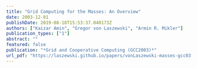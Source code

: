 ```yaml
---
title: "Grid Computing for the Masses: An Overview"
date: 2003-12-01
publishDate: 2019-08-18T15:53:37.040173Z
authors: ["Kaizar Amin", "Gregor von Laszewski", "Armin R. Mikler"]
publication_types: ["1"]
abstract: ""
featured: false
publication: "*Grid and Cooperative Computing (GCC2003)*"
url_pdf: "https://laszewski.github.io/papers/vonLaszewski-masses-gcc03.pdf"
---
```



